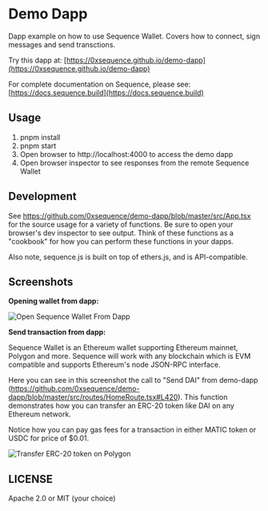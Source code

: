 Demo Dapp
=========

Dapp example on how to use Sequence Wallet. Covers how to connect, sign messages and send transctions.

Try this dapp at: [https://0xsequence.github.io/demo-dapp](https://0xsequence.github.io/demo-dapp)

For complete documentation on Sequence, please see: [https://docs.sequence.build](https://docs.sequence.build)

## Usage

1. pnpm install
2. pnpm start
3. Open browser to http://localhost:4000 to access the demo dapp
4. Open browser inspector to see responses from the remote Sequence Wallet

## Development

See https://github.com/0xsequence/demo-dapp/blob/master/src/App.tsx for the source
usage for a variety of functions. Be sure to open your browser's dev inspector to see output.
Think of these functions as a "cookbook" for how you can perform these functions in your dapps.

Also note, sequence.js is built on top of ethers.js, and is API-compatible.

## Screenshots

**Opening wallet from dapp:**

![Open Sequence Wallet From Dapp](./screenshots/screen-open.png)


**Send transaction from dapp:**

Sequence Wallet is an Ethereum wallet supporting Ethereum mainnet, Polygon and more. Sequence will work
with any blockchain which is EVM compatible and supports Ethereum's node JSON-RPC interface.

Here you can see in this screenshot the call to "Send DAI" from demo-dapp
(https://github.com/0xsequence/demo-dapp/blob/master/src/routes/HomeRoute.tsx#L420). This function demonstrates
how you can transfer an ERC-20 token like DAI on any Ethereum network.

Notice how you can pay gas fees for a transaction in either MATIC token or USDC for price of $0.01.

![Transfer ERC-20 token on Polygon](./screenshots/screen-txn.png)



## LICENSE

Apache 2.0 or MIT (your choice)
